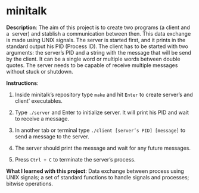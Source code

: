 # minitalk

**Description**: The aim of this project is to create two programs (a client and a  server) and stablish a communication between then. This data exchange is made using UNIX signals. The server is started first, and it prints in the standard output his PID (Process ID). The client has to be started with two arguments: the server’s PID and a string with the message that will be send by the client. It can be a single word or multiple words between double quotes. The server needs to be capable of receive multiple messages without stuck or shutdown.

**Instructions**:

1. Inside minitalk’s repository type `make` and hit `Enter` to create server’s and client’ executables.

2. Type `./server` and Enter to initialize server. It will print his PID and wait to receive a message.

3. In another tab or terminal type `./client [server’s PID] [message]` to send a message to the server.

4. The server should print the message and wait for any future messages.

5. Press `Ctrl + C` to terminate the server’s process.

**What I learned with this project**: Data exchange between process using UNIX signals; a set of standard functions to handle signals and processes; bitwise operations.
